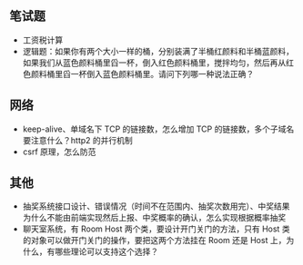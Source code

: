 ## 笔试题

- 工资税计算
- 逻辑题：如果你有两个大小一样的桶，分别装满了半桶红颜料和半桶蓝颜料，如果我们从蓝色颜料桶里舀一杯，倒入红色颜料桶里，搅拌均匀，然后再从红色颜料桶里舀一杯倒入蓝色颜料桶里。请问下列哪一种说法正确？

## 网络

- keep-alive、单域名下 TCP 的链接数，怎么增加 TCP 的链接数，多个子域名要注意什么？http2 的并行机制
- csrf 原理，怎么防范

## 其他

- 抽奖系统接口设计、错误情况（时间不在范围内、抽奖次数用完）、中奖结果为什么不能由前端实现然后上报、中奖概率的确认，怎么实现根据概率抽奖
- 聊天室系统，有 Room Host 两个类，要设计开门关门的方法，只有 Host 类的对象可以做开门关门的操作，要把这两个方法挂在 Room 还是 Host 上，为什么，有哪些理论可以支持这个选择？
